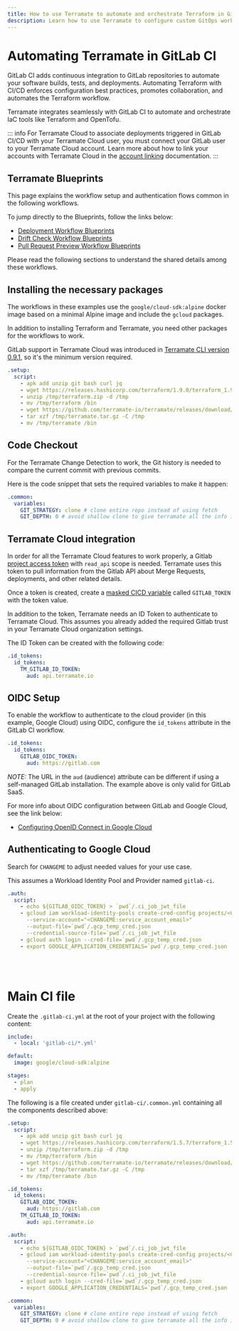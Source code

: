```yaml
---
title: How to use Terramate to automate and orchestrate Terraform in GitLab CI
description: Learn how to use Terramate to configure custom GitOps workflows to automate and orchestrate Terraform and OpenTofu in GitLab CI.
---
```


# Automating Terramate in GitLab CI

GitLab CI adds continuous integration to GitLab repositories to automate your software builds, tests, and deployments. Automating Terraform with CI/CD enforces configuration best practices, promotes collaboration, and automates the Terraform workflow.

Terramate integrates seamlessly with GitLab CI to automate and orchestrate IaC tools like Terraform and OpenTofu.

::: info
For Terramate Cloud to associate deployments triggered in GitLab CI/CD with
your Terramate Cloud user, you must connect your GitLab user to your Terramate Cloud account. Learn more about how to link your accounts with Terramate Cloud in the
[account linking](../profile/account-linking.md) documentation.
:::

## Terramate Blueprints

This page explains the workflow setup and authentication flows common in the following workflows.

To jump directly to the Blueprints, follow the links below:

- [Deployment Workflow Blueprints](./deployment-workflow.md)
- [Drift Check Workflow Blueprints](./drift-check-workflow.md)
- [Pull Request Preview Workflow Blueprints](./preview-workflow.md)

Please read the following sections to understand the shared details among these workflows.

## Installing the necessary packages

The workflows in these examples use the `google/cloud-sdk:alpine` docker image based on a minimal Alpine image and include the `gcloud` packages.

In addition to installing Terraform and Terramate, you need other packages for the workflows to work.

GitLab support in Terramate Cloud was introduced in [Terramate CLI version 0.9.1](https://github.com/terramate-io/terramate/releases/tag/v0.9.1), so it's the minimum version required.

```yaml
.setup:
  script:
    - apk add unzip git bash curl jq
    - wget https://releases.hashicorp.com/terraform/1.9.0/terraform_1.9.0_linux_amd64.zip -O /tmp/terraform.zip
    - unzip /tmp/terraform.zip -d /tmp
    - mv /tmp/terraform /bin
    - wget https://github.com/terramate-io/terramate/releases/download/v0.9.1/terramate_0.9.1_linux_x86_64.tar.gz -O /tmp/terramate.tar.gz
    - tar xzf /tmp/terramate.tar.gz -C /tmp
    - mv /tmp/terramate /bin
```

## Code Checkout

For the Terramate Change Detection to work, the Git history is needed to compare the current commit with previous commits.

Here is the code snippet that sets the required variables to make it happen:

```yaml
.common:
  variables:
    GIT_STRATEGY: clone # clone entire repo instead of using fetch
    GIT_DEPTH: 0 # avoid shallow clone to give terramate all the info it needs
```

## Terramate Cloud integration

In order for all the Terramate Cloud features to work properly, a Gitlab [project access token](https://docs.gitlab.com/ee/user/project/settings/project_access_tokens.html) with `read_api` scope is needed. Terramate uses this token to pull information from the Gitlab API about Merge Requests, deployments, and other related details.

Once a token is created, create a [masked CICD variable](https://docs.gitlab.com/ee/ci/variables/#mask-a-cicd-variable) called `GITLAB_TOKEN` with the token value.

In addition to the token, Terramate needs an ID Token to authenticate to Terramate Cloud. This assumes you already added the required Gitlab trust in your Terramate Cloud organization settings.

The ID Token can be created with the following code:
```yaml
.id_tokens:
  id_tokens:
    TM_GITLAB_ID_TOKEN:
      aud: api.terramate.io
```

## OIDC Setup

To enable the workflow to authenticate to the cloud provider (in this example, Google Cloud) using OIDC, configure the `id_tokens` attribute in the GitLab CI workflow.

```yaml
.id_tokens:
  id_tokens:
    GITLAB_OIDC_TOKEN:
      aud: https://gitlab.com
```

*NOTE:* The URL in the `aud` (audience) attribute can be different if using a self-managed GitLab installation. The example above is only valid for GitLab SaaS.

For more info about OIDC configuration between GitLab and Google Cloud, see the link below:
- [Configuring OpenID Connect in Google Cloud](https://docs.gitlab.com/ee/ci/cloud_services/google_cloud/)

## Authenticating to Google Cloud

Search for `CHANGEME` to adjust needed values for your use case.

This assumes a Workload Identity Pool and Provider named `gitlab-ci`.

```yaml
.auth:
  script:
    - echo ${GITLAB_OIDC_TOKEN} > `pwd`/.ci_job_jwt_file
    - gcloud iam workload-identity-pools create-cred-config projects/<CHANGEME:project_id>/locations/global/workloadIdentityPools/gitlab-ci/providers/gitlab-ci
      --service-account="<CHANGEME:service_account_email>"
      --output-file=`pwd`/.gcp_temp_cred.json
      --credential-source-file=`pwd`/.ci_job_jwt_file
    - gcloud auth login --cred-file=`pwd`/.gcp_temp_cred.json
    - export GOOGLE_APPLICATION_CREDENTIALS=`pwd`/.gcp_temp_cred.json
```

<br/><br/>

# Main CI file

Create the `.gitlab-ci.yml` at the root of your project with the following content:

```yaml
include:
  - local: 'gitlab-ci/*.yml'

default:
  image: google/cloud-sdk:alpine

stages:
  - plan
  - apply
```

The following is a file created under `gitlab-ci/.common.yml` containing all the components described above:
```yaml
.setup:
  script:
    - apk add unzip git bash curl jq
    - wget https://releases.hashicorp.com/terraform/1.5.7/terraform_1.5.7_linux_amd64.zip -O /tmp/terraform.zip
    - unzip /tmp/terraform.zip -d /tmp
    - mv /tmp/terraform /bin
    - wget https://github.com/terramate-io/terramate/releases/download/v0.9.1/terramate_0.9.1_linux_x86_64.tar.gz -O /tmp/terramate.tar.gz
    - tar xzf /tmp/terramate.tar.gz -C /tmp
    - mv /tmp/terramate /bin

.id_tokens:
  id_tokens:
    GITLAB_OIDC_TOKEN:
      aud: https://gitlab.com
    TM_GITLAB_ID_TOKEN:
      aud: api.terramate.io

.auth:
  script:
    - echo ${GITLAB_OIDC_TOKEN} > `pwd`/.ci_job_jwt_file
    - gcloud iam workload-identity-pools create-cred-config projects/<CHANGEME:project_id>/locations/global/workloadIdentityPools/gitlab-ci/providers/gitlab-ci
      --service-account="<CHANGEME:service_account_email>"
      --output-file=`pwd`/.gcp_temp_cred.json
      --credential-source-file=`pwd`/.ci_job_jwt_file
    - gcloud auth login --cred-file=`pwd`/.gcp_temp_cred.json
    - export GOOGLE_APPLICATION_CREDENTIALS=`pwd`/.gcp_temp_cred.json

.common:
  variables:
    GIT_STRATEGY: clone # clone entire repo instead of using fetch
    GIT_DEPTH: 0 # avoid shallow clone to give terramate all the info it needs
```
